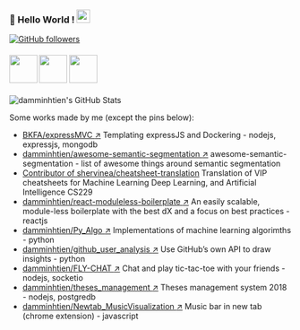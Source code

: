 ### 👋 Hello World !  <img src="https://github.com/TheDudeThatCode/TheDudeThatCode/blob/master/Assets/Earth.gif" width="24px">
  [![GitHub followers](https://img.shields.io/github/followers/damminhtien.svg?style=social&label=Follow&maxAge=2592000)](https://github.com/damminhtien?tab=followers)
  
#### <img src="https://media.giphy.com/media/VgCDAzcKvsR6OM0uWg/giphy.gif" width="50"> <img src="https://media.giphy.com/media/VgCDAzcKvsR6OM0uWg/giphy.gif" width="50"> <img src="https://media.giphy.com/media/VgCDAzcKvsR6OM0uWg/giphy.gif" width="50">

![damminhtien's GitHub Stats](https://github-readme-stats.vercel.app/api?username=damminhtien&show_icons=true)

Some works made by me (except the pins below):
* [BKFA/expressMVC :arrow_upper_right:](https://github.com/BKFA/expressMVC) Templating expressJS and Dockering - nodejs, expressjs, mongodb
* [damminhtien/awesome-semantic-segmentation :arrow_upper_right:](https://github.com/damminhtien/awesome-semantic-segmentation) awesome-semantic-segmentation - list of awesome things around semantic segmentation
* [Contributor of shervinea/cheatsheet-translation](https://github.com/shervinea/cheatsheet-translation) Translation of VIP cheatsheets for Machine Learning Deep Learning, and Artificial Intelligence CS229
* [damminhtien/react-moduleless-boilerplate :arrow_upper_right:](https://github.com/damminhtien/react-moduleless-boilerplate) An easily scalable, module-less boilerplate with the best dX and a focus on best practices - reactjs
* [damminhtien/Py_Algo :arrow_upper_right:](https://github.com/damminhtien/Py_Algo) Implementations of machine learning algorimths - python
* [damminhtien/github_user_analysis :arrow_upper_right:](https://github.com/damminhtien/github_user_analysis) Use GitHub’s own API to draw insights - python
* [damminhtien/FLY-CHAT :arrow_upper_right:](https://github.com/damminhtien/FLY-CHAT) Chat and play tic-tac-toe with your friends - nodejs, socketio
* [damminhtien/theses_management :arrow_upper_right:](https://github.com/damminhtien/theses_management) Theses management system 2018 - nodejs, postgredb
* [damminhtien/Newtab_MusicVisualization :arrow_upper_right:](https://github.com/damminhtien/Newtab_MusicVisualization) Music bar in new tab (chrome extension) - javascript
